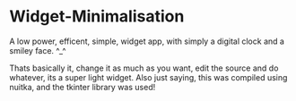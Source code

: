 # Widget-Minimalisation
A low power, efficent, simple, widget app, with simply a digital clock and a smiley face. ^_^
<p> Thats basically it, change it as much as you want, edit the source and do whatever, its a super light widget. Also just saying, this was compiled using nuitka, and the tkinter library was used!</p>
